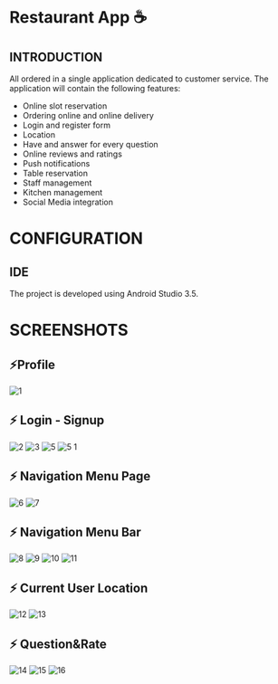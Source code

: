 # Restaurant App :coffee: 

## INTRODUCTION
All ordered in a single application dedicated to customer service.
The application will contain the following features:
* Online slot reservation 
* Ordering online and online delivery
* Login and register form
* Location
* Have and answer for every question
* Online reviews and ratings
* Push notifications
* Table reservation
* Staff management
* Kitchen management
* Social Media integration

# CONFIGURATION
## IDE

The project is developed using Android Studio 3.5.

# SCREENSHOTS
 ## ⚡Profile
 
![1](https://user-images.githubusercontent.com/44116298/123420495-e5723580-d5bb-11eb-8e3c-7061f85d8070.png)


 ## ⚡ Login - Signup
 
![2](https://user-images.githubusercontent.com/44116298/123420542-f6bb4200-d5bb-11eb-906f-aee6ab495143.png)
![3](https://user-images.githubusercontent.com/44116298/123420563-fde25000-d5bb-11eb-94c9-2e6b50e0704b.png)
![5](https://user-images.githubusercontent.com/44116298/123420623-105c8980-d5bc-11eb-9a0e-3e9ba2efa5ae.png)
![5 1](https://user-images.githubusercontent.com/44116298/123420719-32560c00-d5bc-11eb-812f-a1c0437640e9.png)

## ⚡ Navigation Menu Page

![6](https://user-images.githubusercontent.com/44116298/123420928-7c3ef200-d5bc-11eb-83ce-e8d892936591.png)
![7](https://user-images.githubusercontent.com/44116298/123420947-8103a600-d5bc-11eb-9711-8faa8d292bde.png)


## ⚡ Navigation Menu Bar

![8](https://user-images.githubusercontent.com/44116298/123420977-8c56d180-d5bc-11eb-955d-d25a4180bad5.png)
![9](https://user-images.githubusercontent.com/44116298/123420983-8fea5880-d5bc-11eb-83dd-5772691a5ec4.png)
![10](https://user-images.githubusercontent.com/44116298/123421004-9547a300-d5bc-11eb-9e42-012f950b86f8.png)
![11](https://user-images.githubusercontent.com/44116298/123421014-9aa4ed80-d5bc-11eb-9dbd-1ab48e7814d7.png)


## ⚡ Current User Location

![12](https://user-images.githubusercontent.com/44116298/123421053-a7294600-d5bc-11eb-8381-31af7972c026.png)
![13](https://user-images.githubusercontent.com/44116298/123421066-aabccd00-d5bc-11eb-8577-edd06a9ffeb8.png)

## ⚡ Question&Rate

![14](https://user-images.githubusercontent.com/44116298/123421098-b3150800-d5bc-11eb-8bce-066e2b27dac7.png)
![15](https://user-images.githubusercontent.com/44116298/123421104-b60ff880-d5bc-11eb-8d04-53fa3e4365eb.png)
![16](https://user-images.githubusercontent.com/44116298/123421117-ba3c1600-d5bc-11eb-98c2-0cbb1d4d98cf.png)








